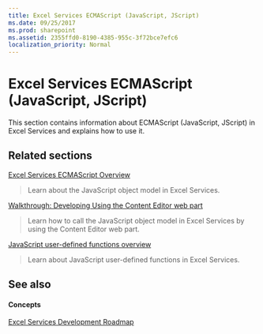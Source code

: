 ```yaml
---
title: Excel Services ECMAScript (JavaScript, JScript)
ms.date: 09/25/2017
ms.prod: sharepoint
ms.assetid: 2355ffd0-8190-4385-955c-3f72bce7efc6
localization_priority: Normal
---
```



# Excel Services ECMAScript (JavaScript, JScript)

This section contains information about ECMAScript (JavaScript, JScript) in Excel Services and explains how to use it.
  
    
    


## Related sections


 [Excel Services ECMAScript Overview](excel-services-ecmascript-overview.md)
  
    
    
> Learn about the JavaScript object model in Excel Services.
    
  
 [Walkthrough: Developing Using the Content Editor web part](walkthrough-developing-using-the-content-editor-web-part.md)
  
    
    
> Learn how to call the JavaScript object model in Excel Services by using the Content Editor web part.
    
  
 [JavaScript user-defined functions overview](javascript-user-defined-functions-overview.md)
  
    
    
> Learn about JavaScript user-defined functions in Excel Services.
    
  

## See also


#### Concepts


  
    
    
 [Excel Services Development Roadmap](excel-services-development-roadmap.md)
